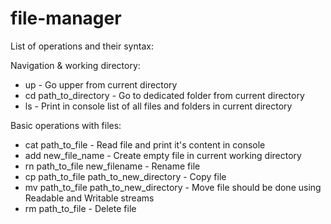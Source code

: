 # file-manager

List of operations and their syntax:

Navigation & working directory:
- up - Go upper from current directory
- cd path_to_directory - Go to dedicated folder from current directory
- ls - Print in console list of all files and folders in current directory

Basic operations with files:
- cat path_to_file - Read file and print it's content in console
- add new_file_name - Create empty file in current working directory
- rn path_to_file new_filename - Rename file
- cp path_to_file path_to_new_directory - Copy file
- mv path_to_file path_to_new_directory - Move file should be done using Readable and Writable streams
- rm path_to_file - Delete file
